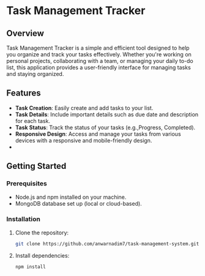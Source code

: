# Task Management Tracker

## Overview

Task Management Tracker is a simple and efficient tool designed to help you organize and track your tasks effectively. Whether you're working on personal projects, collaborating with a team, or managing your daily to-do list, this application provides a user-friendly interface for managing tasks and staying organized.

## Features

- **Task Creation**: Easily create and add tasks to your list.
- **Task Details**: Include important details such as due date and description for each task.
- **Task Status**: Track the status of your tasks (e.g.,Progress, Completed).
- **Responsive Design**: Access and manage your tasks from various devices with a responsive and mobile-friendly design.
- 
## Getting Started

### Prerequisites

- Node.js and npm installed on your machine.
- MongoDB database set up (local or cloud-based).

### Installation

1. Clone the repository:

    ```bash
    git clone https://github.com/anwarnadim7/task-management-system.git
    ```

2. Install dependencies:

    ```bash
    npm install
    ```

